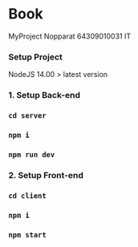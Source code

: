 # Book
MyProject Nopparat 64309010031 IT
### Setup Project
NodeJS 14.00 > latest version
### 1. Setup Back-end

### `cd server`

### `npm i`

### `npm run dev`

### 2. Setup Front-end

### `cd client`

### `npm i`

### `npm start`
